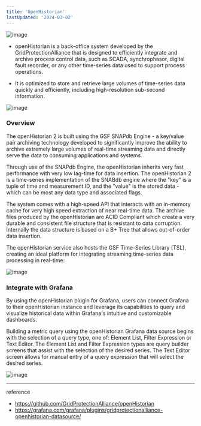 ```yaml
---
title: 'OpenHistorian'
lastUpdated: '2024-03-02'
---
```


![image](https://github.com/rlaisqls/TIL/assets/81006587/99a9ce84-a556-40c6-9e90-c8f29f216a26)

- openHistorian is a back-office system developed by the GridProtectionAlliance that is designed to efficiently integrate and archive process control data, such as SCADA, synchrophasor, digital fault recorder, or any other time-series data used to support process operations. 

- It is optimized to store and retrieve large volumes of time-series data quickly and efficiently, including high-resolution sub-second information.

![image](https://github.com/rlaisqls/TIL/assets/81006587/4c88de55-bd56-42fe-a210-dd68bb17d337)

### Overview

The openHistorian 2 is built using the GSF SNAPdb Engine - a key/value pair archiving technology developed to significantly improve the ability to archive extremely large volumes of real-time streaming data and directly serve the data to consuming applications and systems.

Through use of the SNAPdb Engine, the openHistorian inherits very fast performance with very low lag-time for data insertion. The openHistorian 2 is a time-series implementation of the SNABdb engine where the "key" is a tuple of time and measurement ID, and the "value" is the stored data - which can be most any data type and associated flags.

The system comes with a high-speed API that interacts with an in-memory cache for very high speed extraction of near real-time data. The archive files produced by the openHistorian are ACID Compliant which create a very durable and consistent file structure that is resistant to data corruption. Internally the data structure is based on a B+ Tree that allows out-of-order data insertion.

The openHistorian service also hosts the GSF Time-Series Library (TSL), creating an ideal platform for integrating streaming time-series data processing in real-time:

![image](https://github.com/rlaisqls/TIL/assets/81006587/665d4e2d-2b04-44b7-9376-ac58d56cf88b)

### Integrate with Grafana 

By using the openHistorian plugin for Grafana, users can connect Grafana to their openHistorian instance and leverage its capabilities to query and visualize historical data within Grafana's intuitive and customizable dashboards.

Building a metric query using the openHistorian Grafana data source begins with the selection of a query type, one of: Element List, Filter Expression or Text Editor. The Element List and Filter Expression types are query builder screens that assist with the selection of the desired series. The Text Editor screen allows for manual entry of a query expression that will select the desired series.

![image](https://github.com/rlaisqls/TIL/assets/81006587/3b916bc4-cee5-49f3-94d7-f68071bf240c)

---
reference
- https://github.com/GridProtectionAlliance/openHistorian
- https://grafana.com/grafana/plugins/gridprotectionalliance-openhistorian-datasource/